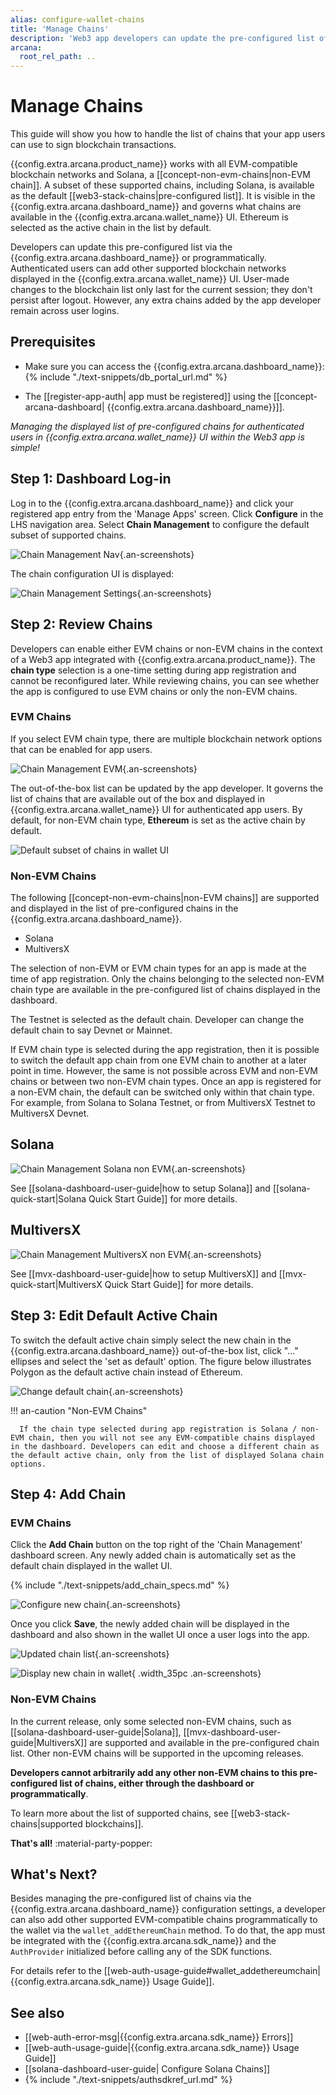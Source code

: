 ```yaml
---
alias: configure-wallet-chains
title: 'Manage Chains'
description: 'Web3 app developers can update the pre-configured list of supported blockchains shown out of the box in the wallet and assign one of the chains as the default chain.'
arcana:
  root_rel_path: ..
---
```


# Manage Chains 

This guide will show you how to handle the list of chains that your app users can use to sign blockchain transactions.

{{config.extra.arcana.product_name}} works with all EVM-compatible blockchain networks and Solana, a [[concept-non-evm-chains|non-EVM chain]]. A subset of these supported chains, including Solana, is available as the default [[web3-stack-chains|pre-configured list]]. It is visible in the {{config.extra.arcana.dashboard_name}} and governs what chains are available in the {{config.extra.arcana.wallet_name}} UI. Ethereum is selected as the active chain in the list by default.

Developers can update this pre-configured list via the {{config.extra.arcana.dashboard_name}} or programmatically. Authenticated users can add other supported blockchain networks displayed in the {{config.extra.arcana.wallet_name}} UI. User-made changes to the blockchain list only last for the current session; they don't persist after logout. However, any extra chains added by the app developer remain across user logins. 

## Prerequisites

* Make sure you can access the {{config.extra.arcana.dashboard_name}}: {% include "./text-snippets/db_portal_url.md" %}

* The [[register-app-auth| app must be registered]] using the [[concept-arcana-dashboard| {{config.extra.arcana.dashboard_name}}]].

*Managing the displayed list of pre-configured chains for authenticated users in {{config.extra.arcana.wallet_name}} UI within the Web3 app is simple!*

## Step 1: Dashboard Log-in

Log in to the {{config.extra.arcana.dashboard_name}} and click your registered app entry from the 'Manage Apps' screen. Click **Configure** in the LHS navigation area. Select **Chain Management** to configure the default subset of supported chains.

![Chain Management Nav](/img/an_db_chains_mngt_nav.png){.an-screenshots}

The chain configuration UI is displayed:

![Chain Management Settings](/img/an_db_chain_mngt_options.png){.an-screenshots}

## Step 2: Review Chains

Developers can enable either EVM chains or non-EVM chains in the context of a Web3 app integrated with {{config.extra.arcana.product_name}}. The **chain type** selection is a one-time setting during app registration and cannot be reconfigured later. While reviewing chains, you can see whether the app is configured to use EVM chains or only the non-EVM chains.

### EVM Chains

If you select EVM chain type, there are multiple blockchain network options that can be enabled for app users. 

![Chain Management EVM](/img/an_db_evm_only_preconfigured_list.gif){.an-screenshots}

The out-of-the-box list can be updated by the app developer. It governs the list of chains that are available out of the box and displayed in {{config.extra.arcana.wallet_name}} UI for authenticated app users. By default, for non-EVM chain type, **Ethereum** is set as the active chain by default.

<img class="width_35pc an-screenshots" src="/img/an_db_default_subset_wallet_chains.gif" alt="Default subset of chains in wallet UI"/>

### Non-EVM Chains

The following [[concept-non-evm-chains|non-EVM chains]] are supported and displayed in the list of pre-configured chains in the {{config.extra.arcana.dashboard_name}}.

* Solana
* MultiversX

The selection of non-EVM or EVM chain types for an app is made at the time of app registration. Only the chains belonging to the selected non-EVM chain type are available in the pre-configured list of chains displayed in the dashboard.

The Testnet is selected as the default chain. Developer can change the default chain to say Devnet or Mainnet. 

If EVM chain type is selected during the app registration, then it is possible to switch the default app chain from one EVM chain to another at a later point in time. However, the same is not possible across EVM and non-EVM chains or between two non-EVM chain types. Once an app is registered for a non-EVM chain, the default can be switched only within that chain type. For example, from Solana to Solana Testnet, or from MultiversX Testnet to MultiversX Devnet.

## Solana

![Chain Management Solana non EVM](/img/an_db_non_evm_solana_only_preconfigured_list.png){.an-screenshots}

See [[solana-dashboard-user-guide|how to setup Solana]] and [[solana-quick-start|Solana Quick Start Guide]] for more details.

## MultiversX

![Chain Management MultiversX non EVM](/img/an_db_non_evm_mvx_only_preconfigured_list.png){.an-screenshots}

See [[mvx-dashboard-user-guide|how to setup MultiversX]] and [[mvx-quick-start|MultiversX Quick Start Guide]] for more details.

## Step 3: Edit Default Active Chain

To switch the default active chain simply select the new chain in the {{config.extra.arcana.dashboard_name}} out-of-the-box list, click "..." ellipses and select the 'set as default' option. The figure below illustrates Polygon as the default active chain instead of Ethereum.

![Change default chain](/img/an_db_set_default_chain.gif){.an-screenshots}

!!! an-caution "Non-EVM Chains"

      If the chain type selected during app registration is Solana / non-EVM chain, then you will not see any EVM-compatible chains displayed in the dashboard. Developers can edit and choose a different chain as the default active chain, only from the list of displayed Solana chain options.

## Step 4: Add Chain

### EVM Chains

Click the **Add Chain** button on the top right of the 'Chain Management' dashboard screen. Any newly added chain is automatically set as the default chain displayed in the wallet UI.

{% include "./text-snippets/add_chain_specs.md" %}

![Configure new chain](/img/an_db_configure_new_chain.gif){.an-screenshots}

Once you click **Save**, the newly added chain will be displayed in the dashboard and also shown in the wallet UI once a user logs into the app.

![Updated chain list](/img/an_db_view_updated_chain_list_polygon.png){.an-screenshots}

![Display new chain in wallet](/img/an_db_config_new_chain_show_wallet.gif){ .width_35pc .an-screenshots}

### Non-EVM Chains

In the current release, only some selected non-EVM chains, such as [[solana-dashboard-user-guide|Solana]], [[mvx-dashboard-user-guide|MultiversX]] are supported and available in the pre-configured chain list. Other non-EVM chains will be supported in the upcoming releases.

**Developers cannot arbitrarily add any other non-EVM chains to this pre-configured list of chains, either through the dashboard or programmatically**.

To learn more about the list of supported chains, see [[web3-stack-chains|supported blockchains]].

**That's all!** :material-party-popper:

## What's Next?

Besides managing the pre-configured list of chains via the {{config.extra.arcana.dashboard_name}} configuration settings, a developer can also add other supported EVM-compatible chains programmatically to the wallet via the `wallet_addEthereumChain` method. To do that, the app must be integrated with the {{config.extra.arcana.sdk_name}} and the `AuthProvider` initialized before calling any of the SDK functions. 

For details refer to the [[web-auth-usage-guide#wallet_addethereumchain|{{config.extra.arcana.sdk_name}} Usage Guide]].

## See also

* [[web-auth-error-msg|{{config.extra.arcana.sdk_name}} Errors]]
* [[web-auth-usage-guide|{{config.extra.arcana.sdk_name}} Usage Guide]]
* [[solana-dashboard-user-guide| Configure Solana Chains]]
* {% include "./text-snippets/authsdkref_url.md" %}

